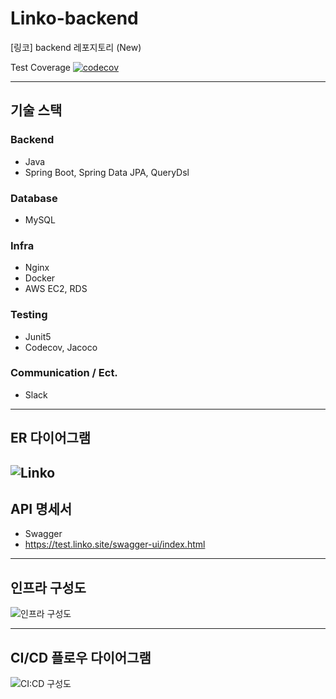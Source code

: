 # Linko-backend

[링코] backend 레포지토리 (New)

Test Coverage [![codecov](https://codecov.io/gh/Modong-Team/modong-backend-new/branch/develop/graph/badge.svg?token=QGR4MM953C)](https://codecov.io/gh/Modong-Team/modong-backend-new)

---

## 기술 스택

### Backend
- Java
- Spring Boot, Spring Data JPA, QueryDsl
### Database
- MySQL
### Infra
- Nginx
- Docker
- AWS EC2, RDS 

### Testing
- Junit5
- Codecov, Jacoco

### Communication / Ect.
- Slack
---

## ER 다이어그램
![Linko](https://user-images.githubusercontent.com/38587274/229285158-2b4bcae4-051f-4a42-8b5c-41b03641fc93.png)
---

## API 명세서

- Swagger
- https://test.linko.site/swagger-ui/index.html

---

## 인프라 구성도
![인프라 구성도](https://user-images.githubusercontent.com/38587274/229285169-f17fbd74-5c15-4fc2-af5b-a94ce2c99564.png)

---


## CI/CD 플로우 다이어그램


![CI:CD 구성도](https://user-images.githubusercontent.com/38587274/229285147-9a2ede45-11aa-4aa9-a31d-4beff065cc38.png)

